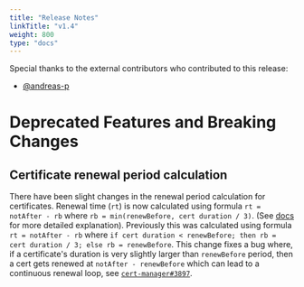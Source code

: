 ```yaml
---
title: "Release Notes"
linkTitle: "v1.4"
weight: 800
type: "docs"
---
```


Special thanks to the external contributors who contributed to this release:

* [@andreas-p](https://github.com/andreas-p)

# Deprecated Features and Breaking Changes

## Certificate renewal period calculation

There have been slight changes in the renewal period calculation for
certificates. Renewal time (`rt`) is now calculated using formula `rt = notAfter -
rb` where `rb = min(renewBefore, cert duration / 3)`. (See [docs](/docs/usage/certificate/#renewal) for more
detailed explanation). Previously this was calculated using formula `rt =
notAfter - rb`  where  `if cert duration < renewBefore; then rb = cert duration
/ 3; else rb = renewBefore`. This change fixes a bug where, if a certificate's
duration is very slightly larger than `renewBefore` period, then a cert gets
renewed at `notAfter - renewBefore` which can lead to a continuous renewal loop,
see [`cert-manager#3897`](https://github.com/jetstack/cert-manager/issues/3897).